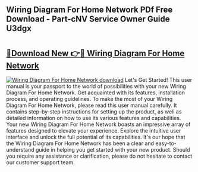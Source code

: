 ## Wiring Diagram For Home Network PDf Free Download - Part-cNV Service Owner Guide U3dgx

# <h2><a href="http://dfpemhu.blite.top/?on=Wiring+Diagram+For+Home+Network">🔗Download New 👉🔴 Wiring Diagram For Home Network</a></h2>

[![Wiring Diagram For Home Network download](https://i.imgur.com/lujVjoI.png)](http://dfpemhu.blite.top/?on=Wiring+Diagram+For+Home+Network)
Let's Get Started! This user manual is your passport to the world of possibilities with your new Wiring Diagram For Home Network. Get acquainted with its features, installation process, and operating guidelines. To make the most of your Wiring Diagram For Home Network, please read this user manual carefully. It contains step-by-step instructions for setting up the product, as well as detailed information on how to use its various features and capabilities. Your new Wiring Diagram For Home Network boasts an impressive array of features designed to elevate your experience. Explore the intuitive user interface and unlock the full potential of its capabilities. It's our hope that the Wiring Diagram For Home Network has been a clear and easy-to-understand guide in helping you get started with your new product. Should you require any assistance or clarification, please do not hesitate to contact our customer support team.
